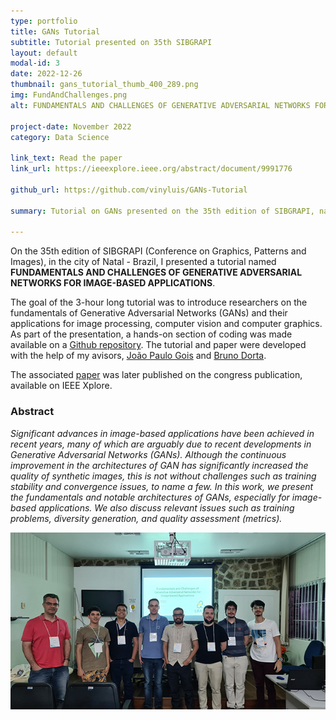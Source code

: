 ```yaml
---
type: portfolio
title: GANs Tutorial
subtitle: Tutorial presented on 35th SIBGRAPI
layout: default
modal-id: 3
date: 2022-12-26
thumbnail: gans_tutorial_thumb_400_289.png
img: FundAndChallenges.png
alt: FUNDAMENTALS AND CHALLENGES OF GENERATIVE ADVERSARIAL NETWORKS FOR IMAGE-BASED APPLICATIONS

project-date: November 2022
category: Data Science

link_text: Read the paper
link_url: https://ieeexplore.ieee.org/abstract/document/9991776

github_url: https://github.com/vinyluis/GANs-Tutorial

summary: Tutorial on GANs presented on the 35th edition of SIBGRAPI, named Fundamentals and Challenges of Generative Adversarial Networks for Image-based Applications.

---
```


On the 35th edition of SIBGRAPI (Conference on Graphics, Patterns and Images), in the city of Natal - Brazil, I presented a tutorial named **FUNDAMENTALS AND CHALLENGES OF GENERATIVE ADVERSARIAL NETWORKS FOR IMAGE-BASED APPLICATIONS**.

The goal of the 3-hour long tutorial was to introduce researchers on the fundamentals of Generative Adversarial Networks (GANs) and their applications for image processing, computer vision and computer graphics. As part of the presentation, a hands-on section of coding was made available on a [Github repository](https://github.com/vinyluis/GANs-Tutorial). The tutorial and paper were developed with the help of my avisors, [João Paulo Gois](https://scholar.google.com/citations?user=-AYhiyQAAAAJ&hl=pt-BR) and [Bruno Dorta](https://scholar.google.com.br/citations?user=6mREjGgAAAAJ&hl=pt-BR).

The associated [paper](https://ieeexplore.ieee.org/abstract/document/9991776) was later published on the congress publication, available on IEEE Xplore.

### Abstract
*Significant advances in image-based applications have been achieved in recent years, many of which are arguably due to recent developments in Generative Adversarial Networks (GANs). Although the continuous improvement in the architectures of GAN has significantly increased the quality of synthetic images, this is not without challenges such as training stability and convergence issues, to name a few. In this work, we present the fundamentals and notable architectures of GANs, especially for image-based applications. We also discuss relevant issues such as training problems, diversity generation, and quality assessment (metrics).*

![SIBGRAPI](content/portfolio/images/sibgrapi.jpg)